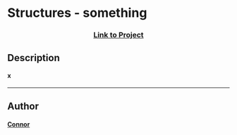 # Structures - something 
### <center>[Link to Project](x)</center>
 ## Description
 #### x
 ---
 ## Author
 #### [Connor](chostler24)